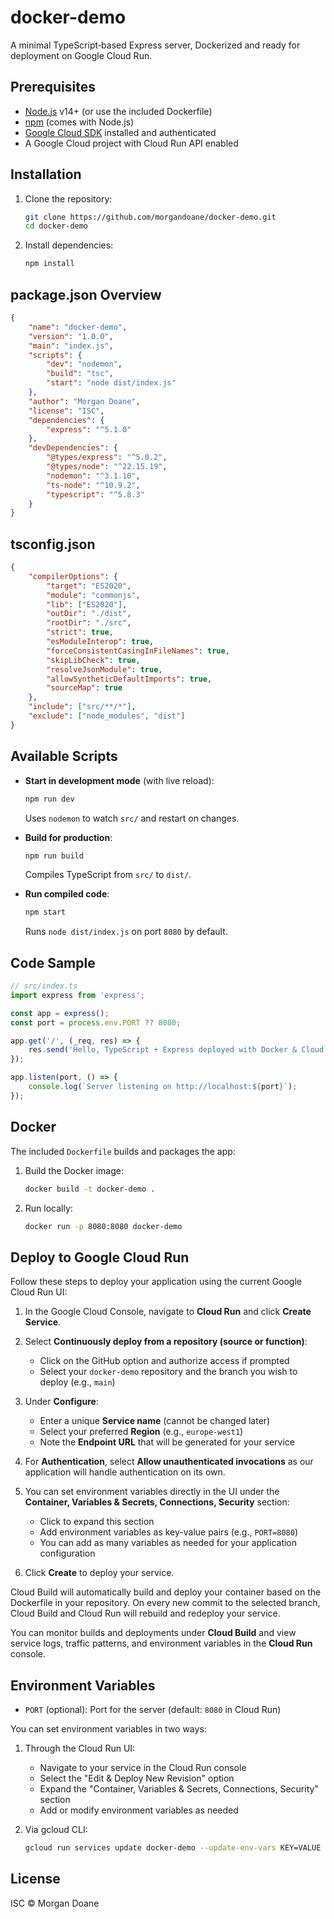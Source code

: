 # docker-demo

A minimal TypeScript‑based Express server, Dockerized and ready for deployment on Google Cloud Run.

## Prerequisites

- [Node.js](https://nodejs.org/) v14+ (or use the included Dockerfile)
- [npm](https://www.npmjs.com/) (comes with Node.js)
- [Google Cloud SDK](https://cloud.google.com/sdk) installed and authenticated
- A Google Cloud project with Cloud Run API enabled

## Installation

1. Clone the repository:

   ```bash
   git clone https://github.com/morgandoane/docker-demo.git
   cd docker-demo
   ```

2. Install dependencies:

   ```bash
   npm install
   ```

## package.json Overview

```json
{
	"name": "docker-demo",
	"version": "1.0.0",
	"main": "index.js",
	"scripts": {
		"dev": "nodemon",
		"build": "tsc",
		"start": "node dist/index.js"
	},
	"author": "Morgan Doane",
	"license": "ISC",
	"dependencies": {
		"express": "^5.1.0"
	},
	"devDependencies": {
		"@types/express": "^5.0.2",
		"@types/node": "^22.15.19",
		"nodemon": "^3.1.10",
		"ts-node": "^10.9.2",
		"typescript": "^5.8.3"
	}
}
```

## tsconfig.json

```json
{
	"compilerOptions": {
		"target": "ES2020",
		"module": "commonjs",
		"lib": ["ES2020"],
		"outDir": "./dist",
		"rootDir": "./src",
		"strict": true,
		"esModuleInterop": true,
		"forceConsistentCasingInFileNames": true,
		"skipLibCheck": true,
		"resolveJsonModule": true,
		"allowSyntheticDefaultImports": true,
		"sourceMap": true
	},
	"include": ["src/**/*"],
	"exclude": ["node_modules", "dist"]
}
```

## Available Scripts

- **Start in development mode** (with live reload):

  ```bash
  npm run dev
  ```

  Uses `nodemon` to watch `src/` and restart on changes.

- **Build for production**:

  ```bash
  npm run build
  ```

  Compiles TypeScript from `src/` to `dist/`.

- **Run compiled code**:

  ```bash
  npm start
  ```

  Runs `node dist/index.js` on port `8080` by default.

## Code Sample

```ts
// src/index.ts
import express from 'express';

const app = express();
const port = process.env.PORT ?? 8080;

app.get('/', (_req, res) => {
	res.send('Hello, TypeScript + Express deployed with Docker & Cloud Run!');
});

app.listen(port, () => {
	console.log(`Server listening on http://localhost:${port}`);
});
```

## Docker

The included `Dockerfile` builds and packages the app:

1. Build the Docker image:

   ```bash
   docker build -t docker-demo .
   ```

2. Run locally:

   ```bash
   docker run -p 8080:8080 docker-demo
   ```

## Deploy to Google Cloud Run

Follow these steps to deploy your application using the current Google Cloud Run UI:

1. In the Google Cloud Console, navigate to **Cloud Run** and click **Create Service**.

2. Select **Continuously deploy from a repository (source or function)**:

   - Click on the GitHub option and authorize access if prompted
   - Select your `docker-demo` repository and the branch you wish to deploy (e.g., `main`)

3. Under **Configure**:
   - Enter a unique **Service name** (cannot be changed later)
   - Select your preferred **Region** (e.g., `europe-west1`)
   - Note the **Endpoint URL** that will be generated for your service
4. For **Authentication**, select **Allow unauthenticated invocations** as our application will handle authentication on its own.

5. You can set environment variables directly in the UI under the **Container, Variables & Secrets, Connections, Security** section:

   - Click to expand this section
   - Add environment variables as key-value pairs (e.g., `PORT=8080`)
   - You can add as many variables as needed for your application configuration

6. Click **Create** to deploy your service.

Cloud Build will automatically build and deploy your container based on the Dockerfile in your repository. On every new commit to the selected branch, Cloud Build and Cloud Run will rebuild and redeploy your service.

You can monitor builds and deployments under **Cloud Build** and view service logs, traffic patterns, and environment variables in the **Cloud Run** console.

## Environment Variables

- `PORT` (optional): Port for the server (default: `8080` in Cloud Run)

You can set environment variables in two ways:

1. Through the Cloud Run UI:

   - Navigate to your service in the Cloud Run console
   - Select the "Edit & Deploy New Revision" option
   - Expand the "Container, Variables & Secrets, Connections, Security" section
   - Add or modify environment variables as needed

2. Via gcloud CLI:
   ```bash
   gcloud run services update docker-demo --update-env-vars KEY=VALUE
   ```

## License

ISC © Morgan Doane
